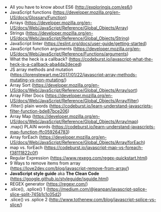 - All you have to know about ES6 (http://exploringjs.com/es6/) 
- JavaScript functions (https://developer.mozilla.org/en-US/docs/Glossary/Function)
- Arrays (https://developer.mozilla.org/en-US/docs/Web/JavaScript/Reference/Global_Objects/Array)
- Strings (https://developer.mozilla.org/en-US/docs/Web/JavaScript/Reference/Global_Objects/String)
- JavaScript linter (https://eslint.org/docs/user-guide/getting-started)
- JavaScript function arguments (https://developer.mozilla.org/en-US/docs/Web/JavaScript/Reference/Functions/arguments)
- What the heck is a callback? (https://codeburst.io/javascript-what-the-heck-is-a-callback-aba4da2deced)
- JS array methods and mutation (https://lorenstewart.me/2017/01/22/javascript-array-methods-mutating-vs-non-mutating/)
- Array Sort (https://developer.mozilla.org/en-US/docs/Web/JavaScript/Reference/Global_Objects/Array/sort)
- Array Filter Docs (https://developer.mozilla.org/en-US/docs/Web/JavaScript/Reference/Global_Objects/Array/filter)
- .filter() plain words (https://codeburst.io/learn-understand-javascripts-filter-function-bde87bce206)
- Array Map (https://developer.mozilla.org/en-US/docs/Web/JavaScript/Reference/Global_Objects/Array/map)
- .map() PLAIN words (https://codeburst.io/learn-understand-javascripts-map-function-ffc059264783)
- Array forEach (https://developer.mozilla.org/en-US/docs/Web/JavaScript/Reference/Global_Objects/Array/forEach)
- map vs. forEach (https://codeburst.io/javascript-map-vs-foreach-f38111822c0f)
- Regular Expression (https://www.rexegg.com/regex-quickstart.html)
- 9 Ways to remove items from array (https://love2dev.com/blog/javascript-remove-from-array/)
- **JavaScript style guide** aka **The Clean Code** (https://google.github.io/styleguide/jsguide.html)
- REGEX generator (https://regexr.com/)
- .slice(), .splice() 1 (https://medium.com/@jeanpan/javascript-splice-slice-split-745b1c1c05d2)
- .slice() vs .splice 2 (http://www.tothenew.com/blog/javascript-splice-vs-slice/)


